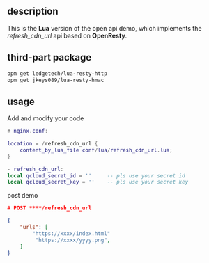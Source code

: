 ## description

This is the **Lua** version of the open api demo, which implements the *refresh_cdn_url* api based on **OpenResty**.

## third-part package

```bash
opm get ledgetech/lua-resty-http
opm get jkeys089/lua-resty-hmac
```

## usage

Add and modify your code

```lua
# nginx.conf:

location = /refresh_cdn_url {
    content_by_lua_file conf/lua/refresh_cdn_url.lua;
}

- refresh_cdn_url:
local qcloud_secret_id = ''     -- pls use your secret id
local qcloud_secret_key = ''    -- pls use your secret key
```

post demo

```json
# POST ****/refresh_cdn_url

{
    "urls": [
        "https://xxxx/index.html"
         "https://xxxx/yyyy.png",
    ]
}
```

